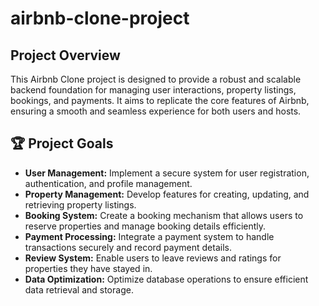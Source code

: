 # airbnb-clone-project

## Project Overview
This Airbnb Clone project is designed to provide a robust and scalable backend foundation for managing user interactions, property listings, bookings, and payments. It aims to replicate the core features of Airbnb, ensuring a smooth and seamless experience for both users and hosts.

## 🏆 Project Goals
- **User Management:** Implement a secure system for user registration, authentication, and profile management.  
- **Property Management:** Develop features for creating, updating, and retrieving property listings.  
- **Booking System:** Create a booking mechanism that allows users to reserve properties and manage booking details efficiently.  
- **Payment Processing:** Integrate a payment system to handle transactions securely and record payment details.  
- **Review System:** Enable users to leave reviews and ratings for properties they have stayed in.  
- **Data Optimization:** Optimize database operations to ensure efficient data retrieval and storage.

